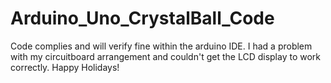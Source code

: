 # Arduino_Uno_CrystalBall_Code
Code complies and will verify fine within the arduino IDE. I had a problem with my circuitboard arrangement and couldn't get the LCD display to work correctly. Happy Holidays!
